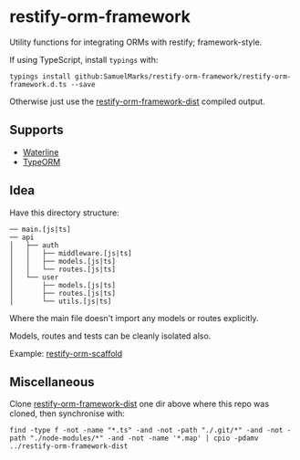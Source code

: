 restify-orm-framework
=====================

 Utility functions for integrating ORMs with restify; framework-style.

If using TypeScript, install `typings` with:

    typings install github:SamuelMarks/restify-orm-framework/restify-orm-framework.d.ts --save

Otherwise just use the [restify-orm-framework-dist](https://github.com/SamuelMarks/restify-orm-framework-dist) compiled output.

## Supports

 - [Waterline](https://github.com/balderdashy/waterline)
 - [TypeORM](https://github.com/typeorm/typeorm)

## Idea

Have this directory structure:

    ── main.[js|ts]
    ── api
    │   ├── auth
    │   │   ├── middleware.[js|ts]
    │   │   ├── models.[js|ts]
    │   │   └── routes.[js|ts]
    │   └── user
    │       ├── models.[js|ts]
    │       ├── routes.[js|ts]
    │       └── utils.[js|ts]

Where the main file doesn't import any models or routes explicitly.

Models, routes and tests can be cleanly isolated also.

Example: [restify-orm-scaffold](https://github.com/SamuelMarks/restify-orm-scaffold)

## Miscellaneous

Clone [restify-orm-framework-dist](https://github.com/SamuelMarks/restify-orm-framework-dist) one dir above where this repo was cloned, then synchronise with:

    find -type f -not -name "*.ts" -and -not -path "./.git/*" -and -not -path "./node-modules/*" -and -not -name '*.map' | cpio -pdamv ../restify-orm-framework-dist
